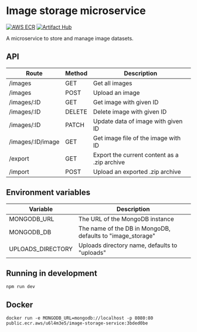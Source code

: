 # Image storage microservice

[![AWS ECR](https://img.shields.io/badge/AWS%20ECR-image--storage--service-blue)](https://gallery.ecr.aws/jtekt-corporation/image-storage-service)
[![Artifact Hub](https://img.shields.io/endpoint?url=https://artifacthub.io/badge/repository/jtekt)](https://artifacthub.io/packages/helm/jtekt/image-storage-service)

A microservice to store and manage image datasets.

## API

| Route             | Method | Description                                  |
| ----------------- | ------ | -------------------------------------------- |
| /images           | GET    | Get all images                               |
| /images           | POST   | Upload an image                              |
| /images/:ID       | GET    | Get image with given ID                      |
| /images/:ID       | DELETE | Delete image with given ID                   |
| /images/:ID       | PATCH  | Update data of image with given ID           |
| /images/:ID/image | GET    | Get image file of the image with ID          |
| /export           | GET    | Export the current content as a .zip archive |
| /import           | POST   | Upload an exported .zip archive              |

## Environment variables

| Variable          | Description                                                |
| ----------------- | ---------------------------------------------------------- |
| MONGODB_URL       | The URL of the MongoDB instance                            |
| MONGODB_DB        | The name of the DB in MongoDB, defaults to "image_storage" |
| UPLOADS_DIRECTORY | Uploads directory name, defaults to "uploads"              |

## Running in development

```
npm run dev
```

## Docker

```
docker run -e MONGODB_URL=mongodb://localhost -p 8080:80 public.ecr.aws/u6l4m3e5/image-storage-service:3bded0be
```
